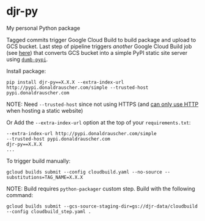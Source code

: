 # djr-py
My personal Python package

Tagged commits trigger Google Cloud Build to build package and upload to GCS bucket.  Last step of pipeline triggers *another* Google Cloud Build job (see [here](https://github.com/donaldrauscher/gcs-pypi)) that converts GCS bucket into a simple PyPI static site server using [`dumb-pypi`](https://github.com/chriskuehl/dumb-pypi).

Install package:
```
pip install djr-py==X.X.X --extra-index-url http://pypi.donaldrauscher.com/simple --trusted-host pypi.donaldrauscher.com
```

NOTE: Need `--trusted-host` since not using HTTPS (and [can only use HTTP](https://cloud.google.com/storage/docs/troubleshooting#https) when hosting a static website)

Or Add the `--extra-index-url` option at the top of your `requirements.txt`:
```
--extra-index-url http://pypi.donaldrauscher.com/simple
--trusted-host pypi.donaldrauscher.com
djr-py==X.X.X
...
```

To trigger build manually:
```
gcloud builds submit --config cloudbuild.yaml --no-source --substitutions=TAG_NAME=X.X.X
```

NOTE: Build requires `python-packager` custom step.  Build with the following command:
```
gcloud builds submit --gcs-source-staging-dir=gs://djr-data/cloudbuild --config cloudbuild_step.yaml .
```
